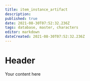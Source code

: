 ```yaml
---
title: item_instance_artifact
description: 
published: true
date: 2021-08-30T07:52:32.236Z
tags: database, master, characters
editor: markdown
dateCreated: 2021-08-30T07:52:32.236Z
---
```


# Header
Your content here